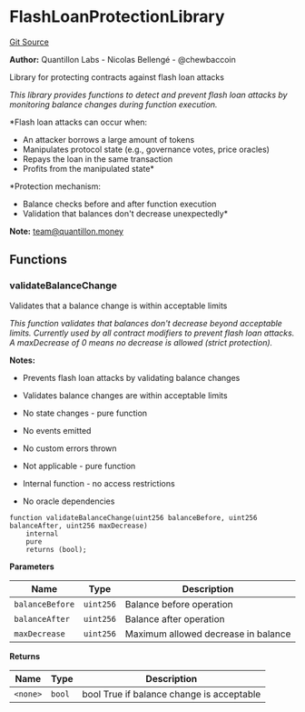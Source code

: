 # FlashLoanProtectionLibrary
[Git Source](https://github.com/Quantillon-Labs/smart-contracts/quantillon-protocol/blob/f178a58601862e43db9a3df30d13d692e003e51c/src/libraries/FlashLoanProtectionLibrary.sol)

**Author:**
Quantillon Labs - Nicolas Bellengé - @chewbaccoin

Library for protecting contracts against flash loan attacks

*This library provides functions to detect and prevent flash loan attacks
by monitoring balance changes during function execution.*

*Flash loan attacks can occur when:
- An attacker borrows a large amount of tokens
- Manipulates protocol state (e.g., governance votes, price oracles)
- Repays the loan in the same transaction
- Profits from the manipulated state*

*Protection mechanism:
- Balance checks before and after function execution
- Validation that balances don't decrease unexpectedly*

**Note:**
team@quantillon.money


## Functions
### validateBalanceChange

Validates that a balance change is within acceptable limits

*This function validates that balances don't decrease beyond acceptable limits.
Currently used by all contract modifiers to prevent flash loan attacks.
A maxDecrease of 0 means no decrease is allowed (strict protection).*

**Notes:**
- Prevents flash loan attacks by validating balance changes

- Validates balance changes are within acceptable limits

- No state changes - pure function

- No events emitted

- No custom errors thrown

- Not applicable - pure function

- Internal function - no access restrictions

- No oracle dependencies


```solidity
function validateBalanceChange(uint256 balanceBefore, uint256 balanceAfter, uint256 maxDecrease)
    internal
    pure
    returns (bool);
```
**Parameters**

|Name|Type|Description|
|----|----|-----------|
|`balanceBefore`|`uint256`|Balance before operation|
|`balanceAfter`|`uint256`|Balance after operation|
|`maxDecrease`|`uint256`|Maximum allowed decrease in balance|

**Returns**

|Name|Type|Description|
|----|----|-----------|
|`<none>`|`bool`|bool True if balance change is acceptable|


